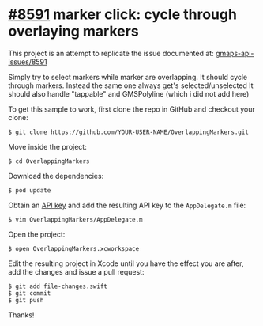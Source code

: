 # [#8591](https://code.google.com/p/gmaps-api-issues/issues/detail?id=8591) marker click: cycle through overlaying markers 

This project is an attempt to replicate the issue documented at:
[gmaps-api-issues/8591](https://code.google.com/p/gmaps-api-issues/issues/detail?id=8591)

Simply try to select markers while marker are overlapping. It should cycle through markers.
Instead the same one always get's selected/unselected
It should also handle "tappable" and GMSPolyline (which i did not add here)

To get this sample to work, first clone the repo in GitHub and checkout
your clone:

    $ git clone https://github.com/YOUR-USER-NAME/OverlappingMarkers.git

Move inside the project:

    $ cd OverlappingMarkers

Download the dependencies:

    $ pod update

Obtain an [API key](https://developers.google.com/maps/documentation/ios/start#obtaining_an_api_key)
and add the resulting API key to the `AppDelegate.m` file:

    $ vim OverlappingMarkers/AppDelegate.m

Open the project:

    $ open OverlappingMarkers.xcworkspace

Edit the resulting project in Xcode until you have the effect you are after,
add the changes and issue a pull request:

    $ git add file-changes.swift
    $ git commit
    $ git push

Thanks!
